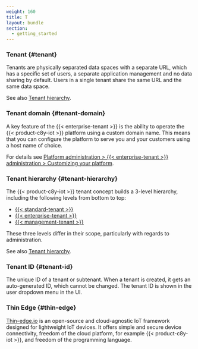 ```yaml
---
weight: 160
title: T
layout: bundle
section:
  - getting_started
---
```



### Tenant {#tenant}

Tenants are physically separated data spaces with a separate URL, which has a specific set of users, a separate application management and no data sharing by default. Users in a single tenant share the same URL and the same data space.

See also [Tenant hierarchy](#tenant-hierarchy).


### Tenant domain {#tenant-domain}

A key feature of the {{< enterprise-tenant >}} is the ability to operate the {{< product-c8y-iot >}} platform using a custom domain name. This means that you can configure the platform to serve you and your customers using a host name of choice.

For details see [Platform administration > {{< enterprise-tenant >}} administration > Customizing your platform](/enterprise-tenant/customization).


### Tenant hierarchy {#tenant-hierarchy}

The {{< product-c8y-iot >}} tenant concept builds a 3-level hierarchy, including the following levels from bottom to top:

* [{{< standard-tenant >}}](/glossary/s/#standard-tenant)
* [{{< enterprise-tenant >}}](/glossary/e/#enterprise-tenant)
* [{{< management-tenant >}}](/glossary/m/#management-tenant)

These three levels differ in their scope, particularly with regards to administration.

See also [Tenant hierarchy](/concepts/tenant-hierarchy).


### Tenant ID {#tenant-id}

The unique ID of a tenant or subtenant. When a tenant is created, it gets an auto-generated ID, which cannot be changed. The tenant ID is shown in the user dropdown menu in the UI.


### Thin Edge {#thin-edge}

[Thin-edge.io](https://thin-edge.io/) is an open-source and cloud-agnostic IoT framework designed for lightweight IoT devices. It offers simple and secure device connectivity, freedom of the cloud platform, for example {{< product-c8y-iot >}}, and freedom of the programming language.
